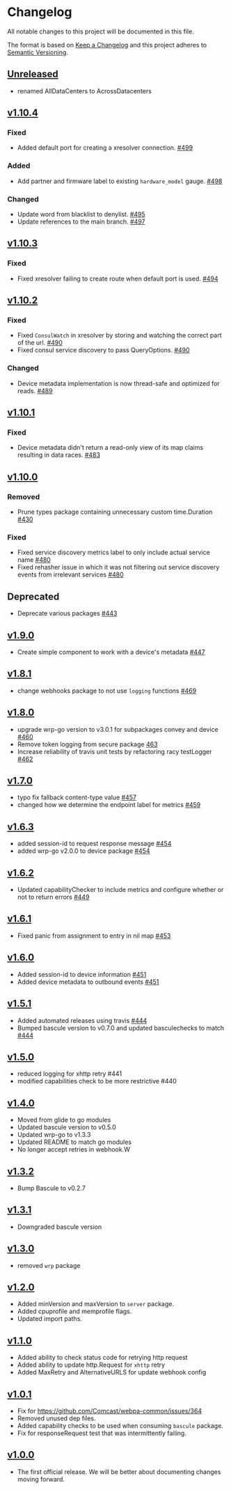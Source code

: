 # Changelog
All notable changes to this project will be documented in this file.

The format is based on [Keep a Changelog](http://keepachangelog.com/en/1.0.0/)
and this project adheres to [Semantic Versioning](http://semver.org/spec/v2.0.0.html).

## [Unreleased]
- renamed AllDataCenters to AcrossDatacenters

## [v1.10.4]
### Fixed
- Added default port for creating a xresolver connection. [#499](https://github.com/xmidt-org/webpa-common/pull/499)

### Added
- Add partner and firmware label to existing `hardware_model` gauge. [#498](https://github.com/xmidt-org/webpa-common/pull/498)

### Changed
- Update word from blacklist to denylist. [#495](https://github.com/xmidt-org/webpa-common/pull/495)
- Update references to the main branch. [#497](https://github.com/xmidt-org/webpa-common/pull/497)


## [v1.10.3]
### Fixed
- Fixed xresolver failing to create route when default port is used. [#494](https://github.com/xmidt-org/webpa-common/pull/494)

## [v1.10.2]
### Fixed
- Fixed `ConsulWatch` in xresolver by storing and watching the correct part of the url. [#490](https://github.com/xmidt-org/webpa-common/pull/490)
- Fixed consul service discovery to pass QueryOptions. [#490](https://github.com/xmidt-org/webpa-common/pull/490)

### Changed 
- Device metadata implementation is now thread-safe and optimized for reads. [#489](https://github.com/xmidt-org/webpa-common/pull/489)


## [v1.10.1]
### Fixed 
- Device metadata didn't return a read-only view of its map claims resulting in data races. [#483](https://github.com/xmidt-org/webpa-common/pull/483)


## [v1.10.0]
### Removed
- Prune types package containing unnecessary custom time.Duration [#430](https://github.com/xmidt-org/webpa-common/pull/430)

### Fixed
- Fixed service discovery metrics label to only include actual service name [#480](https://github.com/xmidt-org/webpa-common/pull/480)
- Fixed rehasher issue in which it was not filtering out service discovery events from irrelevant services [#480](https://github.com/xmidt-org/webpa-common/pull/480)

## Deprecated
- Deprecate various packages [#443](https://github.com/xmidt-org/webpa-common/pull/443)


## [v1.9.0]
- Create simple component to work with a device's metadata [#447](https://github.com/xmidt-org/webpa-common/pull/447)

## [v1.8.1]
- change webhooks package to not use `logging` functions [#469](https://github.com/xmidt-org/webpa-common/pull/469)

## [v1.8.0]
- upgrade wrp-go version to v3.0.1 for subpackages convey and device [#460](https://github.com/xmidt-org/webpa-common/pull/460)
- Remove token logging from secure package [463](https://github.com/xmidt-org/webpa-common/pull/463)
- Increase reliability of travis unit tests by refactoring racy testLogger [#462](https://github.com/xmidt-org/webpa-common/pull/462)

## [v1.7.0]
- typo fix fallback content-type value [#457](https://github.com/xmidt-org/webpa-common/pull/457)
- changed how we determine the endpoint label for metrics [#459](https://github.com/xmidt-org/webpa-common/pull/459)

## [v1.6.3]
- added session-id to request response message [#454](https://github.com/xmidt-org/webpa-common/pull/454)
- added wrp-go v2.0.0 to device package [#454](https://github.com/xmidt-org/webpa-common/pull/454)

## [v1.6.2]
- Updated capabilityChecker to include metrics and configure whether or not to return errors [#449](https://github.com/xmidt-org/webpa-common/pull/449)

## [v1.6.1]
- Fixed panic from assignment to entry in nil map [#453](https://github.com/xmidt-org/webpa-common/pull/453)

## [v1.6.0]
- Added session-id to device information [#451](https://github.com/xmidt-org/webpa-common/pull/451)
- Added device metadata to outbound events [#451](https://github.com/xmidt-org/webpa-common/pull/451)

## [v1.5.1]
- Added automated releases using travis [#444](https://github.com/xmidt-org/webpa-common/pull/444)
- Bumped bascule version to v0.7.0 and updated basculechecks to match [#444](https://github.com/xmidt-org/webpa-common/pull/444)

## [v1.5.0]
- reduced logging for xhttp retry #441
- modified capabilities check to be more restrictive #440

## [v1.4.0]
- Moved from glide to go modules
- Updated bascule version to v0.5.0
- Updated wrp-go to v1.3.3
- Updated README to match go modules
- No longer accept retries in webhook.W

## [v1.3.2]
- Bump Bascule to v0.2.7

## [v1.3.1]
- Downgraded bascule version

## [v1.3.0]
- removed `wrp` package

## [v1.2.0]
- Added minVersion and maxVersion to `server` package.
- Added cpuprofile and memprofile flags.
- Updated import paths.


## [v1.1.0]
- Added ability to check status code for retrying http request
- Added ability to update http.Request for `xhttp` retry
- Added MaxRetry and AlternativeURLS for update webhook config

## [v1.0.1]
- Fix for https://github.com/Comcast/webpa-common/issues/364
- Removed unused dep files.
- Added capability checks to be used when consuming `bascule` package.
- Fix for responseRequest test that was intermittently failing.

## [v1.0.0]
 - The first official release. We will be better about documenting changes 
   moving forward.

[Unreleased]: https://github.com/xmidt-org/webpa-common/compare/v1.10.4...HEAD
[v1.10.4]: https://github.com/xmidt-org/webpa-common/compare/v1.10.3...v1.10.4
[v1.10.3]: https://github.com/xmidt-org/webpa-common/compare/v1.10.2...v1.10.3
[v1.10.2]: https://github.com/xmidt-org/webpa-common/compare/v1.10.1...v1.10.2
[v1.10.1]: https://github.com/xmidt-org/webpa-common/compare/v1.10.0...v1.10.1
[v1.10.0]: https://github.com/xmidt-org/webpa-common/compare/v1.9.0...v1.10.0
[v1.9.0]: https://github.com/xmidt-org/webpa-common/compare/v1.8.1...v1.9.0
[v1.8.1]: https://github.com/xmidt-org/webpa-common/compare/v1.8.0...v1.8.1
[v1.8.0]: https://github.com/xmidt-org/webpa-common/compare/v1.7.0...v1.8.0
[v1.7.0]: https://github.com/xmidt-org/webpa-common/compare/v1.6.3...v1.7.0
[v1.6.3]: https://github.com/xmidt-org/webpa-common/compare/v1.6.2...v1.6.3
[v1.6.2]: https://github.com/xmidt-org/webpa-common/compare/v1.6.1...v1.6.2
[v1.6.1]: https://github.com/xmidt-org/webpa-common/compare/v1.6.0...v1.6.1
[v1.6.0]: https://github.com/xmidt-org/webpa-common/compare/v1.5.1...v1.6.0
[v1.5.1]: https://github.com/xmidt-org/webpa-common/compare/v1.5.0...v1.5.1
[v1.5.0]: https://github.com/xmidt-org/webpa-common/compare/v1.4.0...v1.5.0
[v1.4.0]: https://github.com/xmidt-org/webpa-common/compare/v1.3.2...v1.4.0
[v1.3.2]: https://github.com/xmidt-org/webpa-common/compare/v1.3.1...v1.3.2
[v1.3.1]: https://github.com/xmidt-org/webpa-common/compare/v1.3.0...v1.3.1
[v1.3.0]: https://github.com/xmidt-org/webpa-common/compare/v1.2.0...v1.3.0
[v1.2.0]: https://github.com/xmidt-org/webpa-common/compare/v1.1.0...v1.2.0
[v1.1.0]: https://github.com/xmidt-org/webpa-common/compare/v1.0.1...v1.1.0
[v1.0.1]: https://github.com/xmidt-org/webpa-common/compare/v1.0.0...v1.0.1
[v1.0.0]: https://github.com/xmidt-org/webpa-common/compare/v0.9.0-alpha...v1.0.0

